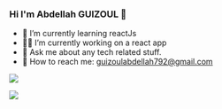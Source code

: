 ### Hi I'm Abdellah GUIZOUL 👋
 
- 🔷 I’m currently learning reactJs
- 👨‍💻 I’m currently working on a react app
- 💬 Ask me about any tech related stuff.
- 📧 How to reach me: guizoulabdellah792@gmail.com

<img src="https://github-readme-stats.vercel.app/api?username=Guizoul&&show_icons=true&title_color=57A5FF&icon_color=57A5FF&text_color=57A5FF&bg_color=0d1117">

![](https://komarev.com/ghpvc/?username=guizoul&color=blue)

